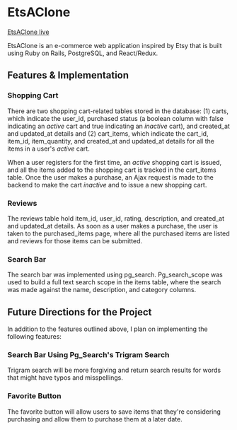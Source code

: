 # EtsAClone

[EtsAClone live](http://etsaclone.herokuapp.com/)

EtsAClone is an e-commerce web application inspired by Etsy that is built using Ruby on Rails, PostgreSQL, and React/Redux.

## Features & Implementation

### Shopping Cart

There are two shopping cart-related tables stored in the database: (1) carts, which indicate the user_id, purchased status (a boolean column with false indicating an *active* cart and true indicating an *inactive* cart), and created_at and updated_at details and (2) cart_items, which indicate the cart_id, item_id, item_quantity, and  created_at and updated_at details for all the items in a user's *active* cart.

When a user registers for the first time, an *active* shopping cart is issued, and all the items added to the shopping cart is tracked in the cart_items table. Once the user makes a purchase, an Ajax request is made to the backend to make the cart *inactive* and to issue a new shopping cart.

### Reviews

The reviews table hold item_id, user_id, rating, description, and created_at and updated_at details. As soon as a user makes a purchase, the user is taken to the purchased_items page, where all the purchased items are listed and reviews for those items can be submitted.

### Search Bar

The search bar was implemented using pg_search. Pg_search_scope was used to build a full text search scope in the items table, where the search was made against the name, description, and category columns.

## Future Directions for the Project

In addition to the features outlined above, I plan on implementing the following features:

### Search Bar Using Pg_Search's Trigram Search

Trigram search will be more forgiving and return search results for words that might have typos and misspellings.

### Favorite Button

The favorite button will allow users to save items that they're considering purchasing and allow them to purchase them at a later date.
